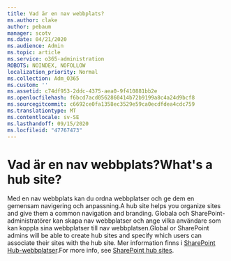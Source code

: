 ```yaml
---
title: Vad är en nav webbplats?
ms.author: clake
author: pebaum
manager: scotv
ms.date: 04/21/2020
ms.audience: Admin
ms.topic: article
ms.service: o365-administration
ROBOTS: NOINDEX, NOFOLLOW
localization_priority: Normal
ms.collection: Adm_O365
ms.custom: ''
ms.assetid: c74df953-2ddc-4375-aea0-9f410881bb2e
ms.openlocfilehash: f6bcd7acd0562860414b72b9199a8c4a24d9bcf8
ms.sourcegitcommit: c6692ce0fa1358ec3529e59ca0ecdfdea4cdc759
ms.translationtype: MT
ms.contentlocale: sv-SE
ms.lasthandoff: 09/15/2020
ms.locfileid: "47767473"
---
```

# <a name="whats-a-hub-site"></a><span data-ttu-id="13501-102">Vad är en nav webbplats?</span><span class="sxs-lookup"><span data-stu-id="13501-102">What's a hub site?</span></span>

<span data-ttu-id="13501-103">Med en nav webbplats kan du ordna webbplatser och ge dem en gemensam navigering och anpassning.</span><span class="sxs-lookup"><span data-stu-id="13501-103">A hub site helps you organize sites and give them a common navigation and branding.</span></span> <span data-ttu-id="13501-104">Globala och SharePoint-administratörer kan skapa nav webbplatser och ange vilka användare som kan koppla sina webbplatser till nav webbplatsen.</span><span class="sxs-lookup"><span data-stu-id="13501-104">Global or SharePoint admins will be able to create hub sites and specify which users can associate their sites with the hub site.</span></span> <span data-ttu-id="13501-105">Mer information finns i [SharePoint Hub-webbplatser](https://go.microsoft.com/fwlink/?linkid=869388).</span><span class="sxs-lookup"><span data-stu-id="13501-105">For more info, see [SharePoint hub sites](https://go.microsoft.com/fwlink/?linkid=869388).</span></span>
  